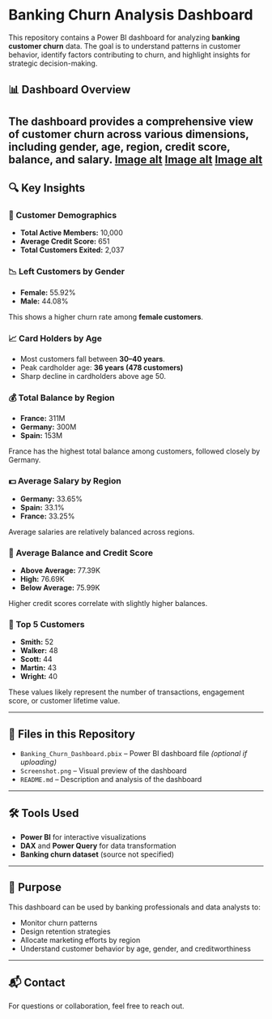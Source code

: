 # Banking Churn Analysis Dashboard

This repository contains a Power BI dashboard for analyzing **banking customer churn** data. The goal is to understand patterns in customer behavior, identify factors contributing to churn, and highlight insights for strategic decision-making.

## 📊 Dashboard Overview

The dashboard provides a comprehensive view of customer churn across various dimensions, including gender, age, region, credit score, balance, and salary.
[Image alt](https://github.com/subi0311/Banking-Churn-Analysis/blob/main/Dashboard/Screenshot%202025-06-11%20143355.png?raw=true)
[Image alt](https://github.com/subi0311/Banking-Churn-Analysis/blob/main/Dashboard/Screenshot%202025-06-11%20143302.png?raw=true)
[Image alt](https://github.com/subi0311/Banking-Churn-Analysis/blob/main/Dashboard/Screenshot%202025-06-11%20143318.png?raw=true)
---

## 🔍 Key Insights

### 👥 Customer Demographics
- **Total Active Members:** 10,000
- **Average Credit Score:** 651
- **Total Customers Exited:** 2,037

### 📉 Left Customers by Gender
- **Female:** 55.92%
- **Male:** 44.08%

This shows a higher churn rate among **female customers**.

### 📈 Card Holders by Age
- Most customers fall between **30–40 years**.
- Peak cardholder age: **36 years (478 customers)**
- Sharp decline in cardholders above age 50.

### 💰 Total Balance by Region
- **France:** 311M
- **Germany:** 300M
- **Spain:** 153M

France has the highest total balance among customers, followed closely by Germany.

### 💵 Average Salary by Region
- **Germany:** 33.65%
- **Spain:** 33.1%
- **France:** 33.25%

Average salaries are relatively balanced across regions.

### 🧮 Average Balance and Credit Score
- **Above Average:** 77.39K
- **High:** 76.69K
- **Below Average:** 75.99K

Higher credit scores correlate with slightly higher balances.

### 🌟 Top 5 Customers
- **Smith:** 52
- **Walker:** 48
- **Scott:** 44
- **Martin:** 43
- **Wright:** 40

These values likely represent the number of transactions, engagement score, or customer lifetime value.

---

## 📂 Files in this Repository

- `Banking_Churn_Dashboard.pbix` – Power BI dashboard file *(optional if uploading)*
- `Screenshot.png` – Visual preview of the dashboard
- `README.md` – Description and analysis of the dashboard

---

## 🛠️ Tools Used

- **Power BI** for interactive visualizations
- **DAX** and **Power Query** for data transformation
- **Banking churn dataset** (source not specified)

---

## 📌 Purpose

This dashboard can be used by banking professionals and data analysts to:
- Monitor churn patterns
- Design retention strategies
- Allocate marketing efforts by region
- Understand customer behavior by age, gender, and creditworthiness

---

## 📬 Contact

For questions or collaboration, feel free to reach out.

